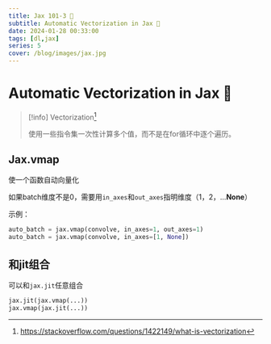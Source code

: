 ```yaml
---
title: Jax 101-3 🤞
subtitle: Automatic Vectorization in Jax 🥪
date: 2024-01-28 00:33:00
tags: [dl,jax]
series: 5
cover: /blog/images/jax.jpg
---
```

# Automatic Vectorization in Jax 🥪

> [!info] Vectorization[^1]
>
> 使用一些指令集一次性计算多个值，而不是在for循环中逐个遍历。


## Jax.vmap

使一个函数自动向量化

如果batch维度不是0，需要用`in_axes`和`out_axes`指明维度（1，2，...**None**）

示例：

```python
auto_batch = jax.vmap(convolve, in_axes=1, out_axes=1)
auto_batch = jax.vmap(convolve, in_axes=[1, None])
```

## 和jit组合

可以和`jax.jit`任意组合

```python
jax.jit(jax.vmap(...))
jax.vmap(jax.jit(...))
```

[^1]: https://stackoverflow.com/questions/1422149/what-is-vectorization